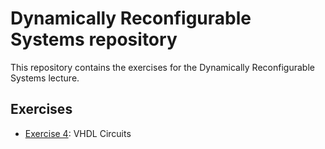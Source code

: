 # Dynamically Reconfigurable Systems repository

This repository contains the exercises for the Dynamically Reconfigurable Systems lecture.

## Exercises
* [Exercise 4](execise_4): VHDL Circuits
